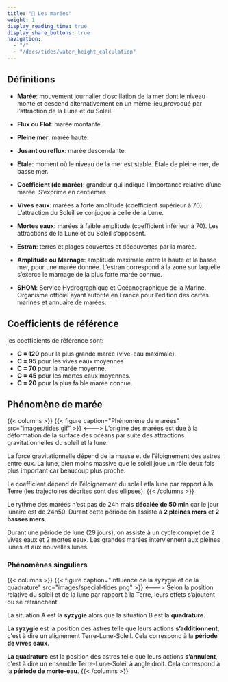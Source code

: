 ```yaml
---
title: "🌊 Les marées"
weight: 1
display_reading_time: true
display_share_buttons: true
navigation:
  - "/"
  - "/docs/tides/water_height_calculation"
---
```

## Définitions

* **Marée**: mouvement journalier d’oscillation de la mer dont le niveau monte et descend alternativement en un même lieu,provoqué par l’attraction de la Lune et du Soleil.

* **Flux ou Flot**: marée montante.

* **Pleine mer**: marée haute.

* **Jusant ou reflux**: marée descendante.

* **Etale**: moment où le niveau de la mer est stable. Etale de pleine mer, de basse mer.

* **Coefficient (de marée)**: grandeur qui indique l’importance relative d’une marée. S’exprime en centièmes

* **Vives eaux**: marées à forte amplitude (coefficient supérieur à 70). L’attraction du Soleil se conjugue à celle de la Lune.

* **Mortes eaux**: marées à faible amplitude (coefficient inférieur à 70). Les attractions de la Lune et du Soleil s’opposent.

* **Estran**: terres et plages couvertes et découvertes par la marée.

* **Amplitude ou Marnage**: amplitude maximale entre la haute et la basse mer, pour une marée donnée. L’estran correspond à la zone sur laquelle s’exerce le marnage de la plus forte marée connue.

* **SHOM**: Service Hydrographique et Océanographique de la Marine. Organisme officiel ayant autorité en France pour l’édition des cartes marines et annuaire de marées.

## Coefficients de référence
les coefficients de référence sont:

* **C = 120** pour la plus grande marée (vive-eau maximale).
* **C = 95** pour les vives eaux moyennes
* **C = 70** pour la marée moyenne.
* **C = 45** pour les mortes eaux moyennes.
* **C = 20** pour la plus faible marée connue.

## Phénomène de marée

{{< columns >}}
{{< figure caption="Phénomène de marées" src="images/tides.gif" >}}
<--->
L’origine des marées est due à la déformation de la surface des océans par suite des attractions gravitationnelles du soleil et la lune.

La force gravitationnelle dépend de la masse et de l’éloignement des astres entre eux. La lune, bien moins massive que le soleil joue un rôle deux fois plus important car beaucoup plus proche.

Le coefficient dépend de l’éloignement du soleil etla lune par rapport à la Terre (les trajectoires décrites sont des ellipses).
{{< /columns >}}

Le rythme des marées n’est pas de 24h mais **décalée de 50 min** car le jour lunaire est de 24h50. Durant cette période on assiste à **2 pleines mers** et **2 basses mers**.

Durant une période de lune (29 jours), on assiste à un cycle complet de 2 vives eaux et 2 mortes eaux. Les grandes marées interviennent aux pleines lunes et aux nouvelles lunes.

### Phénomènes singuliers
{{< columns >}}
{{< figure caption="Influence de la syzygie et de la quadrature" src="images/special-tides.png" >}}
<--->
Selon la position relative du soleil et de la lune par rapport à la Terre, leurs effets s’ajoutent ou se retranchent.

La situation A est la **syzygie** alors que la situation B est la **quadrature**.

**La syzygie** est la position des astres telle que leurs actions **s’additionnent**, c'est à dire un alignement Terre-Lune-Soleil. Cela correspond à la **période de vives eaux**.

**La quadrature** est la position des astres telle que leurs actions **s’annulent**, c'est à dire un ensemble Terre-Lune-Soleil à angle droit. Cela correspond à la **période de morte-eau**.
{{< /columns >}}
